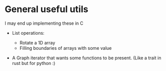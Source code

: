 # General useful utils
I may end up implementing these in C

- List operations:
    - Rotate a 1D array
    - Filling boundaries of arrays with some value

- A Graph iterator that wants some functions to be present. (Like a trait in rust but for python :)
